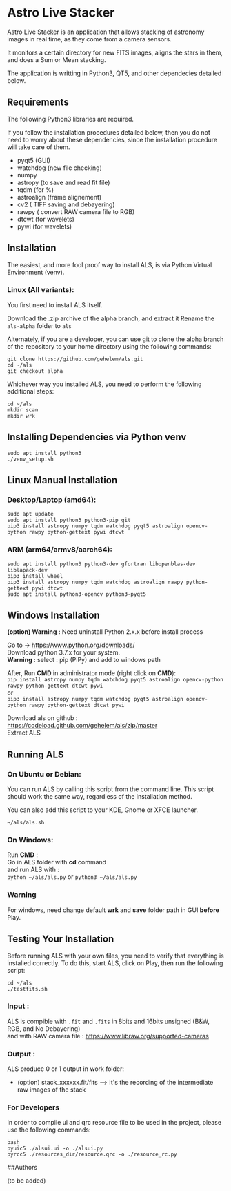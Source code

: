 # Astro Live Stacker
Astro Live Stacker is an application that allows stacking of astronomy images
in real time, as they come from a camera sensors. 

It monitors a certain directory for new FITS images, aligns the stars in them,
and does a Sum or Mean stacking.

The application is writting in Python3, QT5, and other dependecies detailed below.

## Requirements
The following Python3 libraries are required.

If you follow the installation procedures detailed below, then you do not need to
worry about these dependencies, since the installation procedure will take care of
them. 

- pyqt5 (GUI)
- watchdog (new file checking)
- numpy 
- astropy (to save and read fit file)
- tqdm (for %)
- astroalign (frame alignement)
- cv2 ( TIFF saving and debayering)
- rawpy ( convert RAW camera file to RGB)
- dtcwt (for wavelets)
- pywi (for wavelets)

## Installation
The easiest, and more fool proof way to install ALS, is via Python Virtual Environment (venv).

### Linux (All variants):
You first need to install ALS itself.

Download the .zip archive of the alpha branch, and extract it
Rename the `als-alpha` folder to `als`

Alternately, if you are a developer, you can use git to clone the alpha branch of the repository
to your home directory using the following commands:
```
git clone https://github.com/gehelem/als.git
cd ~/als 
git checkout alpha
```
Whichever way you installed ALS, you need to perform the following additional steps:
```
cd ~/als 
mkdir scan  
mkdir wrk
```
## Installing Dependencies via Python venv
```
sudo apt install python3
./venv_setup.sh
```

## Linux Manual Installation
### Desktop/Laptop (amd64):
```
sudo apt update
sudo apt install python3 python3-pip git
pip3 install astropy numpy tqdm watchdog pyqt5 astroalign opencv-python rawpy python-gettext pywi dtcwt
```  
### ARM (arm64/armv8/aarch64):
```
sudo apt install python3 python3-dev gfortran libopenblas-dev liblapack-dev
pip3 install wheel
pip3 install astropy numpy tqdm watchdog astroalign rawpy python-gettext pywi dtcwt
sudo apt install python3-opencv python3-pyqt5
```  

## Windows Installation
__(option) Warning :__ Need uninstall Python 2.x.x before install process


Go to -> https://www.python.org/downloads/  
Download python 3.7.x for your system.  
__Warning :__ select : pip (PiPy) and add to windows path  

After, Run __CMD__ in administrator mode (right click on __CMD__):  
`pip install astropy numpy tqdm watchdog pyqt5 astroalign opencv-python rawpy python-gettext dtcwt pywi`  
or  
`pip3 install astropy numpy tqdm watchdog pyqt5 astroalign opencv-python rawpy python-gettext dtcwt pywi`

Download als on github : https://codeload.github.com/gehelem/als/zip/master  
Extract ALS

## Running ALS

### On Ubuntu or Debian:
You can run ALS by calling this script from the command line. This script should work the same way,
regardless of the installation method.

You can also add this script to your KDE, Gnome or XFCE launcher.
```
~/als/als.sh
```

### On Windows:
Run __CMD__ :  
Go in ALS folder with __cd__ command  
and run ALS with :  
`python ~/als/als.py` or `python3 ~/als/als.py`
      
### Warning 

For windows, need change default __wrk__ and __save__ folder path in GUI __before__ Play.

## Testing Your Installation
Before running ALS with your own files, you need to verify that everything is 
installed correctly. To do this, start ALS, click on Play, then run the following script:

```
cd ~/als
./testfits.sh
```

### Input :

ALS is compible with `.fit` and `.fits` in 8bits and 16bits unsigned (B&W, RGB, and No Debayering)  
and with RAW camera file : https://www.libraw.org/supported-cameras

### Output :

ALS produce 0 or 1 output in work folder: 
- (option) stack_xxxxxx.fit/fits --> It's the recording of the intermediate raw images of the stack

### For Developers
In order to compile ui and qrc resource file to be used in the project, please use the following commands:
```
bash
pyuic5 ./alsui.ui -o ./alsui.py 
pyrcc5 ./resources_dir/resource.qrc -o ./resource_rc.py
```

##Authors

(to be added)
